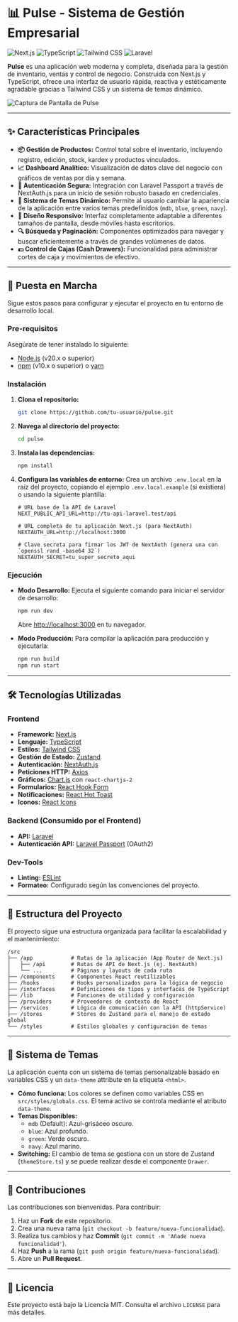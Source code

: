 # 📊 Pulse - Sistema de Gestión Empresarial

![Next.js](https://img.shields.io/badge/Next.js-14.2.3-000000?style=for-the-badge&logo=nextdotjs&logoColor=white)
![TypeScript](https://img.shields.io/badge/TypeScript-5.0-3178C6?style=for-the-badge&logo=typescript&logoColor=white)
![Tailwind CSS](https://img.shields.io/badge/Tailwind_CSS-3.4.1-38B2AC?style=for-the-badge&logo=tailwind-css&logoColor=white)
![Laravel](https://img.shields.io/badge/Backend:_Laravel-FF2D20?style=for-the-badge&logo=laravel&logoColor=white)

**Pulse** es una aplicación web moderna y completa, diseñada para la gestión de inventario, ventas y control de negocio. Construida con Next.js y TypeScript, ofrece una interfaz de usuario rápida, reactiva y estéticamente agradable gracias a Tailwind CSS y un sistema de temas dinámico.

![Captura de Pantalla de Pulse](https://via.placeholder.com/800x450.png?text=Vista+Previa+de+la+Aplicación)

---

## ✨ Características Principales

-   **📦 Gestión de Productos:** Control total sobre el inventario, incluyendo registro, edición, stock, kardex y productos vinculados.
-   **📈 Dashboard Analítico:** Visualización de datos clave del negocio con gráficos de ventas por día y semana.
-   **🔐 Autenticación Segura:** Integración con Laravel Passport a través de NextAuth.js para un inicio de sesión robusto basado en credenciales.
-   **🎨 Sistema de Temas Dinámico:** Permite al usuario cambiar la apariencia de la aplicación entre varios temas predefinidos (`mdb`, `blue`, `green`, `navy`).
-   **📱 Diseño Responsivo:** Interfaz completamente adaptable a diferentes tamaños de pantalla, desde móviles hasta escritorios.
-   **🔍 Búsqueda y Paginación:** Componentes optimizados para navegar y buscar eficientemente a través de grandes volúmenes de datos.
-   **💵 Control de Cajas (Cash Drawers):** Funcionalidad para administrar cortes de caja y movimientos de efectivo.

---

## 🚀 Puesta en Marcha

Sigue estos pasos para configurar y ejecutar el proyecto en tu entorno de desarrollo local.

### Pre-requisitos

Asegúrate de tener instalado lo siguiente:
-   [Node.js](https://nodejs.org/) (v20.x o superior)
-   [npm](https://www.npmjs.com/) (v10.x o superior) o [yarn](https://yarnpkg.com/)

### Instalación

1.  **Clona el repositorio:**
    ```bash
    git clone https://github.com/tu-usuario/pulse.git
    ```

2.  **Navega al directorio del proyecto:**
    ```bash
    cd pulse
    ```

3.  **Instala las dependencias:**
    ```bash
    npm install
    ```

4.  **Configura las variables de entorno:**
    Crea un archivo `.env.local` en la raíz del proyecto, copiando el ejemplo `.env.local.example` (si existiera) o usando la siguiente plantilla:

    ```dotenv
    # URL base de la API de Laravel
    NEXT_PUBLIC_API_URL=http://tu-api-laravel.test/api

    # URL completa de tu aplicación Next.js (para NextAuth)
    NEXTAUTH_URL=http://localhost:3000

    # Clave secreta para firmar los JWT de NextAuth (genera una con `openssl rand -base64 32`)
    NEXTAUTH_SECRET=tu_super_secreto_aqui
    ```

### Ejecución

-   **Modo Desarrollo:**
    Ejecuta el siguiente comando para iniciar el servidor de desarrollo:
    ```bash
    npm run dev
    ```
    Abre [http://localhost:3000](http://localhost:3000) en tu navegador.

-   **Modo Producción:**
    Para compilar la aplicación para producción y ejecutarla:
    ```bash
    npm run build
    npm run start
    ```

---

## 🛠️ Tecnologías Utilizadas

### Frontend
-   **Framework:** [Next.js](https://nextjs.org/)
-   **Lenguaje:** [TypeScript](https://www.typescriptlang.org/)
-   **Estilos:** [Tailwind CSS](https://tailwindcss.com/)
-   **Gestión de Estado:** [Zustand](https://github.com/pmndrs/zustand)
-   **Autenticación:** [NextAuth.js](https://next-auth.js.org/)
-   **Peticiones HTTP:** [Axios](https://axios-http.com/)
-   **Gráficos:** [Chart.js](https://www.chartjs.org/) con `react-chartjs-2`
-   **Formularios:** [React Hook Form](https://react-hook-form.com/)
-   **Notificaciones:** [React Hot Toast](https://react-hot-toast.com/)
-   **Iconos:** [React Icons](https://react-icons.github.io/react-icons/)

### Backend (Consumido por el Frontend)
-   **API:** [Laravel](https://laravel.com/)
-   **Autenticación API:** [Laravel Passport](https://laravel.com/docs/passport) (OAuth2)

### Dev-Tools
-   **Linting:** [ESLint](https://eslint.org/)
-   **Formateo:** Configurado según las convenciones del proyecto.

---

## 📂 Estructura del Proyecto

El proyecto sigue una estructura organizada para facilitar la escalabilidad y el mantenimiento:

```
/src
├── /app            # Rutas de la aplicación (App Router de Next.js)
│   ├── /api        # Rutas de API de Next.js (ej. NextAuth)
│   └── ...         # Páginas y layouts de cada ruta
├── /components     # Componentes React reutilizables
├── /hooks          # Hooks personalizados para la lógica de negocio
├── /interfaces     # Definiciones de tipos y interfaces de TypeScript
├── /lib            # Funciones de utilidad y configuración
├── /providers      # Proveedores de contexto de React
├── /services       # Lógica de comunicación con la API (httpService)
├── /stores         # Stores de Zustand para el manejo de estado global
└── /styles         # Estilos globales y configuración de temas
```

---
## 🎨 Sistema de Temas

La aplicación cuenta con un sistema de temas personalizable basado en variables CSS y un `data-theme` attribute en la etiqueta `<html>`.

-   **Cómo funciona:** Los colores se definen como variables CSS en `src/styles/globals.css`. El tema activo se controla mediante el atributo `data-theme`.
-   **Temas Disponibles:**
    -   `mdb` (Default): Azul-grisáceo oscuro.
    -   `blue`: Azul profundo.
    -   `green`: Verde oscuro.
    -   `navy`: Azul marino.
-   **Switching:** El cambio de tema se gestiona con un store de Zustand (`themeStore.ts`) y se puede realizar desde el componente `Drawer`.

---

## 🤝 Contribuciones

Las contribuciones son bienvenidas. Para contribuir:

1.  Haz un **Fork** de este repositorio.
2.  Crea una nueva rama (`git checkout -b feature/nueva-funcionalidad`).
3.  Realiza tus cambios y haz **Commit** (`git commit -m 'Añade nueva funcionalidad'`).
4.  Haz **Push** a la rama (`git push origin feature/nueva-funcionalidad`).
5.  Abre un **Pull Request**.

---

## 📄 Licencia

Este proyecto está bajo la Licencia MIT. Consulta el archivo `LICENSE` para más detalles.
